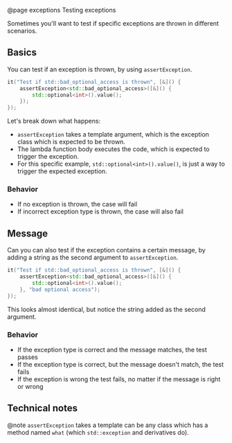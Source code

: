 @page exceptions Testing exceptions

Sometimes you'll want to test if specific exceptions are thrown in
different scenarios.

## Basics

You can test if an exception is thrown, by using ``assertException``.

````cpp
it("Test if std::bad_optional_access is thrown", [&]() {
    assertException<std::bad_optional_access>([&]() {
        std::optional<int>().value();
    });
});
````

Let's break down what happens:

- ``assertException`` takes a template argument, which is the exception
  class which is expected to be thrown.
- The lambda function body executes the code, which is expected to
  trigger the exception.
- For this specific example, ``std::optional<int>().value()``, is just
  a way to trigger the expected exception.

### Behavior

- If no exception is thrown, the case will fail
- If incorrect exception type is thrown, the case will also fail

## Message

Can you can also test if the exception contains a certain message, by
adding a string as the second argument to ``assertException``.

````cpp
it("Test if std::bad_optional_access is thrown", [&]() {
    assertException<std::bad_optional_access>([&]() {
        std::optional<int>().value();
    }, "bad optional access");
});
````

This looks almost identical, but notice the string added as the second
argument.

### Behavior

- If the exception type is correct and the message matches, the test passes
- If the exception type is correct, but the message doesn't match, the test fails
- If the exception is wrong the test fails, no matter if the message is right or wrong

## Technical notes

@note ``assertException`` takes a template can be any class which has
a method named ``what`` (which ``std::exception`` and derivatives do).
